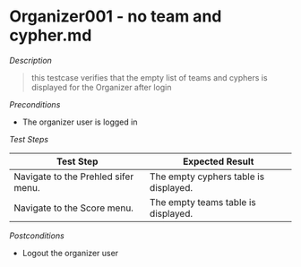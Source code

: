 # Organizer001 - no team and cypher.md

*Description*
>this testcase verifies that the empty list of teams and cyphers is displayed for the Organizer after login

*Preconditions*
* The organizer user is logged in

*Test Steps*

|Test Step|Expected Result|
|---------|---------------|
|Navigate to the Prehled sifer menu.|The empty cyphers table is displayed.|
|Navigate to the Score menu.|The empty teams table is displayed.|

*Postconditions*
* Logout the organizer user